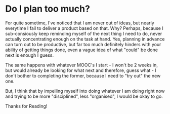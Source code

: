 # Do I plan too much?

For quite sometime, I've noticed that I am never out of ideas, but nearly
everytime I fail to deliver a product based on that. Why? Perhaps, because I
sub-consiously keep reminding myself of the next thing I need to do, never
actually concentrating enough on the task at hand. Yes, planning in advance can
turn out to be productive, but far too much definitely hinders with your ability
of getting things done, even a vague idea of what "could" be done next is enough
I guess.

The same happens with whatever MOOC's I start - I won't be 2 weeks in, but would
already be looking for what next and therefore, guess what - I don't bother to
completing the former, because I need to "try out" the new one.

But, I think that by impelling myself into doing whatever I am doing right now
and trying to be more "disciplined", less "organised", I would be okay to go.

Thanks for Reading!
